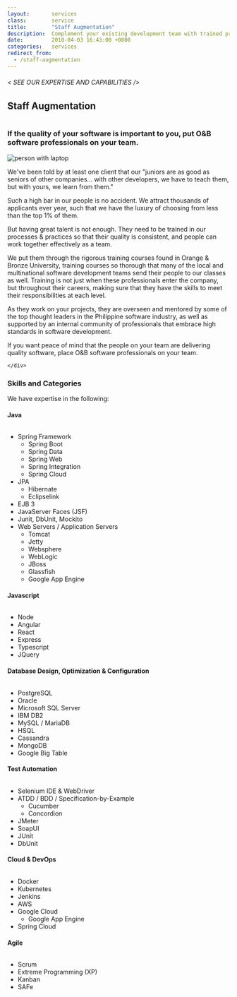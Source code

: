 ```yaml
---
layout:       services
class:        service
title:        "Staff Augmentation"
description:  Complement your existing development team with trained professionals.
date:         2018-04-03 16:43:00 +0800
categories:   services
redirect_from:
  - /staff-augmentation
---
```


<div id="serviceContent2" class="section-content">
  <div class="section-title">
    <H6>
      &lt; SEE OUR EXPERTISE AND CAPABILITIES /&gt;
    </H6>
    <H2>Staff Augmentation</H2>
    <img class="bg" src="{{ "assets/images/title-services.png" | relative_url }}" alt="" />
  </div>
  <div class="row">
    <div class="col">
      <H3>If the quality of your software is important to you, put O&amp;B software professionals on your team.</H3>
      <div class="text-center">
        <img class="img-fluid mt30 mb30" src="{{ "assets/images/img-services.jpg" | relative_url }}" alt="person with laptop" />
      </div>
<p>We've been told by at least one client that our "juniors are as good as seniors of other companies... with other developers, we have to teach them, but with yours, we learn from them."</p>

<p>Such a high bar in our people is no accident. We attract thousands of applicants ever year, such that we have the luxury of choosing from less than the top 1% of them.</p>

<p>But having great talent is not enough. They need to be trained in our processes &amp; practices so that their quality is consistent, and people can work together effectively as a team.</p>

<p>We put them through the rigorous training courses found in Orange &amp; Bronze University, training courses so thorough that many of the local and multinational software development teams send their people to our classes as well. Training is not just when these professionals enter the company, but throughout their careers, making sure that they have the skills to meet their responsibilities at each level.</p>

<p>As they work on your projects, they are overseen and mentored by some of the top thought leaders in the Philippine software industry, as well as supported by an internal community of professionals that embrace high standards in software development.</p>

<p>If you want peace of mind that the people on your team are delivering quality software, place O&amp;B software professionals on your team.</p>


    </div>
  </div>
  <div class="row">
    <div class="col">
      <h3>Skills and Categories</h3>
      <p>We have expertise in the following:</p>
      <div class="row mt20">
          <div class="col">
              <div id="accordion">
                  <a class="faq-card">
                      <div class="faq-header collapsed" id="heading-1" data-toggle="collapse" data-target="#collapse-1" aria-expanded="true" aria-controls="collapse-1">
                          <h4 class="title">
                              Java
                          </h4>
                          <img src="{{ "assets/images/ico-chevron-down.svg" | relative_url }}" alt="" class="ico" />
                      </div>
                      <div id="collapse-1" class="collapse faq-body" aria-labelledby="heading-1" data-parent="#accordion">
                          <div class="content">
                              <ul>
                                <li>Spring Framework
                                  <ul>
                                    <li>Spring Boot</li>
                                    <li>Spring Data</li>
                                    <li>Spring Web</li>
                                    <li>Spring Integration</li>
                                    <li>Spring Cloud</li>
                                  </ul>
                                </li>
                                <li>JPA
                                  <ul>
                                    <li>Hibernate</li>
                                    <li>Eclipselink</li>
                                  </ul>
                                </li>
                                <li>EJB 3</li>
                                <li>JavaServer Faces (JSF)</li>
                                <li>Junit, DbUnit, Mockito</li>
                                <li>Web Servers / Application Servers
                                  <ul>
                                    <li>Tomcat</li>
                                    <li>Jetty</li>
                                    <li>Websphere</li>
                                    <li>WebLogic</li>
                                    <li>JBoss</li>
                                    <li>Glassfish</li>
                                    <li>Google App Engine</li>
                                  </ul>
                                </li>
                              </ul>
                          </div>
                      </div>
                  </a>
                  <a class="faq-card">
                      <div class="faq-header collapsed" id="heading-2" data-toggle="collapse" aria-expanded="false" data-target="#collapse-2" aria-controls="collapse-2">
                          <h4 class="title">
                              Javascript
                          </h4>
                          <img src="{{ "assets/images/ico-chevron-down.svg" | relative_url }}" alt="" class="ico" />
                      </div>
                      <div id="collapse-2" class="collapse faq-body" aria-labelledby="heading-2" data-parent="#accordion">
                          <div class="content">
                            <ul>
                              <li>Node</li>
                              <li>Angular</li>
                              <li>React</li>
                              <li>Express</li>
                              <li>Typescript</li>
                              <li>JQuery</li>
                            </ul>
                          </div>
                      </div>
                  </a>
                  <a class="faq-card">
                      <div class="faq-header collapsed" id="heading-3" aria-expanded="false" data-toggle="collapse" data-target="#collapse-3" aria-controls="collapse-3">
                          <h4 class="title">
                              Database Design, Optimization & Configuration
                          </h4>
                          <img src="{{ "assets/images/ico-chevron-down.svg" | relative_url }}" alt="" class="ico" />
                      </div>
                      <div id="collapse-3" class="collapse faq-body" aria-labelledby="heading-3" data-parent="#accordion">
                          <div class="content">
                            <ul>
                              <li>PostgreSQL</li>
                              <li>Oracle</li>
                              <li>Microsoft SQL Server</li>
                              <li>IBM DB2</li>
                              <li>MySQL / MariaDB</li>
                              <li>HSQL</li>
                              <li>Cassandra</li>
                              <li>MongoDB</li>
                              <li>Google Big Table</li>
                            </ul>
                          </div>
                      </div>
                  </a>
                  <a class="faq-card">
                      <div class="faq-header collapsed" id="heading-4" aria-expanded="false" data-toggle="collapse" data-target="#collapse-4" aria-controls="collapse-4">
                          <h4 class="title">
                              Test Automation
                          </h4>
                          <img src="{{ "assets/images/ico-chevron-down.svg" | relative_url }}" alt="" class="ico" />
                      </div>
                      <div id="collapse-4" class="collapse faq-body" aria-labelledby="heading-4" data-parent="#accordion">
                          <div class="content">
                            <ul>
                              <li>Selenium IDE & WebDriver</li>
                              <li>ATDD / BDD / Specification-by-Example
                                <ul>
                                  <li>Cucumber</li>
                                  <li>Concordion</li>
                                </ul>
                              </li>
                              <li>JMeter</li>
                              <li>SoapUI</li>
                              <li>JUnit</li>
                              <li>DbUnit</li>
                            </ul>
                          </div>
                      </div>
                  </a>
                  <a class="faq-card">
                      <div class="faq-header collapsed" id="heading-5" aria-expanded="false" data-toggle="collapse" data-target="#collapse-5" aria-controls="collapse-5">
                          <h4 class="title">
                              Cloud & DevOps
                          </h4>
                          <img src="{{ "assets/images/ico-chevron-down.svg" | relative_url }}" alt="" class="ico" />
                      </div>
                      <div id="collapse-5" class="collapse faq-body" aria-labelledby="heading-5" data-parent="#accordion">
                          <div class="content">
                              <ul>
                                <li>Docker</li>
                                <li>Kubernetes</li>
                                <li>Jenkins</li>
                                <li>AWS</li>
                                <li>Google Cloud
                                  <ul>
                                    <li>Google App Engine</li>
                                  </ul>
                                </li>
                                <li>Spring Cloud</li>
                              </ul>
                          </div>
                      </div>
                  </a>
                  <a class="faq-card">
                      <div class="faq-header collapsed" id="heading-6" aria-expanded="false" data-toggle="collapse" data-target="#collapse-6" aria-controls="collapse-6">
                          <h4 class="title">
                              Agile
                          </h4>
                          <img src="{{ "assets/images/ico-chevron-down.svg" | relative_url }}" alt="" class="ico" />
                      </div>
                      <div id="collapse-6" class="collapse faq-body" aria-labelledby="heading-6" data-parent="#accordion">
                          <div class="content">
                              <ul>
                                <li>Scrum</li>
                                <li>Extreme Programming (XP)</li>
                                <li>Kanban</li>
                                <li>SAFe</li>
                              </ul>
                          </div>
                      </div>
                  </a>
              </div>
          </div>
      </div>
    </div>
  </div>
</div>
